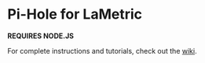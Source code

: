 # Pi-Hole for LaMetric
**REQUIRES NODE.JS**

For complete instructions and tutorials, check out the [wiki](https://github.com/iDerp/Pi-Hole-for-LaMetric/wiki).
